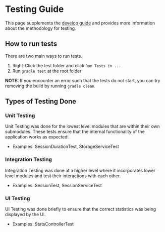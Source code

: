 # Testing Guide
This page supplements the [develop guide](developerGuide.md) and provides more information about the methodology for 
testing.

## How to run tests
There are two main ways to run tests.
1. Right-Click the test folder and click `Run Tests in ...`
2. Run `gradle test` at the root folder

__NOTE:__ If you encounter an error such that the tests do not start, you can try removing the build by running 
`gradle clean`.

## Types of Testing Done
### Unit Testing
Unit Testing was done for the lowest level modules that are within their own submodules. These tests ensure that the 
   internal functionality of the application works as expected.
   * Examples: SessionDurationTest, StorageServiceTest
### Integration Testing
Integration Testing was done at a higher level where it incorporates lower level modules and test their interactions 
   with each other.
   * Examples: SessionTest, SessionServiceTest
### UI Testing <br>
UI Testing was done briefly to ensure that the correct statistics was being displayed by the UI.
   * Examples: StatsControllerTest